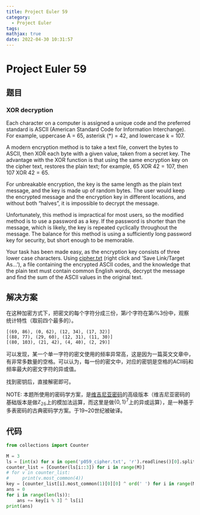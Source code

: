 ```yaml
---
title: Project Euler 59
category:
  - Project Euler
tags:
mathjax: true
date: 2022-04-30 10:31:57
---
```


<escape><!-- more --></escape>

# Project Euler 59

## 题目

### XOR decryption

Each character on a computer is assigned a unique code and the preferred standard is ASCII (American Standard Code for Information Interchange). For example, uppercase A = $65$, asterisk (*) = $42$, and lowercase k = $107$.

A modern encryption method is to take a text file, convert the bytes to ASCII, then XOR each byte with a given value, taken from a secret key. The advantage with the XOR function is that using the same encryption key on the cipher text, restores the plain text; for example, $65\ \text{XOR}\ 42 = 107$, then $107\ \text{XOR}\ 42 = 65$.

For unbreakable encryption, the key is the same length as the plain text message, and the key is made up of random bytes. The user would keep the encrypted message and the encryption key in different locations, and without both “halves”, it is impossible to decrypt the message.

Unfortunately, this method is impractical for most users, so the modified method is to use a password as a key. If the password is shorter than the message, which is likely, the key is repeated cyclically throughout the message. The balance for this method is using a sufficiently long password key for security, but short enough to be memorable.

Your task has been made easy, as the encryption key consists of three lower case characters. Using [cipher.txt](../resources/p059_cipher.txt) (right click and ‘Save Link/Target As…’), a file containing the encrypted ASCII codes, and the knowledge that the plain text must contain common English words, decrypt the message and find the sum of the ASCII values in the original text.

## 解决方案

在这种加密方式下，把密文的每个字符分成三份，第$i$个字符在第$i\%3$份中，观察统计特性（取前四个最多的）。

```
[(69, 86), (0, 62), (12, 34), (17, 32)]
[(88, 77), (29, 60), (12, 31), (11, 30)]
[(80, 103), (21, 42), (4, 40), (2, 29)]
```

可以发现，某一个单一字符的密文使用的频率异常高，这是因为一篇英文文章中，有非常多数量的空格。可以认为，每一份的密文中，对应的密钥是空格的ACII码和频率最大的密文字符的异或值。

找到密钥后，直接解密即可。

NOTE: 本题所使用的密码学方案，是[维吉尼亚密码](https://en.wikipedia.org/wiki/Vigen%C3%A8re_cipher)的高级版本（维吉尼亚密码的基础版本是做$\mathbb{Z_{26}}$上的模加法运算，而这里是做$\{0,1\}^7$上的异或运算），是一种基于多表密码的古典密码学方案。于19~20世纪被破译。

## 代码

```py
from collections import Counter

M = 3
ls = [int(x) for x in open('p059_cipher.txt', 'r').readlines()[0].split(',')]
counter_list = [Counter(ls[i::3]) for i in range(M)]
# for v in counter_list:
#     print(v.most_common(4))
key = [counter_list[i].most_common(1)[0][0] ^ ord(' ') for i in range(M)]
ans = 0
for i in range(len(ls)):
    ans += key[i % 3] ^ ls[i]
print(ans)
```
